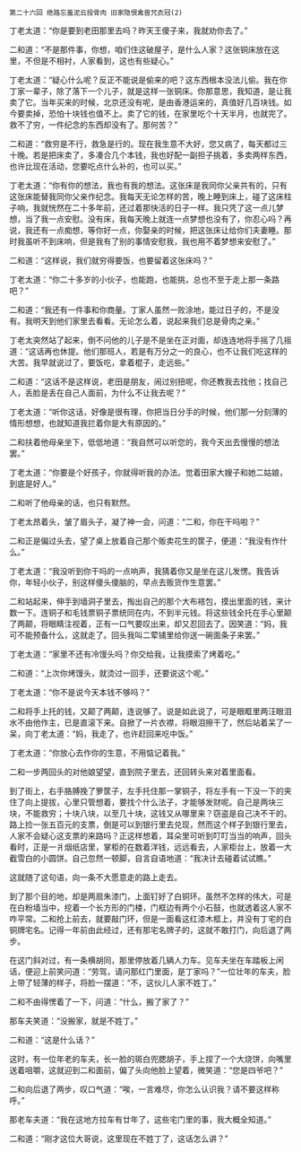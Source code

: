     第二十六回 绝路忘羞泥云投骨肉 旧家隐恨禽兽咒衣冠(2) 

   丁老太道：“你是要到老田那里去吗？昨天王傻子来，我就劝你去了。”

   二和道：“不是那件事，你想，咱们住这破屋子，是什么人家？这张铜床放在这里，不但是不相衬，人家看到，这也有些疑心。”

   丁老太道：“疑心什么呢？反正不能说是偷来的吧？这东西根本没法儿偷。我在你丁家一辈子，除了落下一个儿子，就是这样一张铜床。你那意思，我知道，是让我卖了它。当年买来的时候，北京还没有呢，是由香港运来的，真值好几百块钱。如今要卖掉，恐怕十块钱也值不上。卖了它的钱，在家里吃个十天半月，也就完了。救不了穷，一件纪念的东西却没有了。那何苦？”

   二和道：“救穷是不行，救急是行的。现在我生意不大好，您又病了，每天都过三十晚。若是把床卖了，多凑合几个本钱，我也好配一副担子挑着，多卖两样东西，也许比现在活动，您要吃点什么补的，也可以买。”

   丁老太道：“你有你的想法，我也有我的想法。这张床是我同你父亲共有的，只有这张床能替我同你父亲作纪念。我每天无论怎样的苦，晚上睡到床上，碰了这床柱子响，我就恍然在二十多年前，还过着那快活的日子一样。我只凭了这一点儿梦想，当了我一点安慰。没有床，我每天晚上就连一点梦想也没有了，你忍心吗？再说，我还有一点痴想，等你好一点，你娶亲的时候，把这张床让给你们夫妻睡。那时我虽听不到床响，但是我有了别的事情安慰我，我也用不着梦想来安慰了。”

   二和道：“这样说，我们就穷得要饭，也要留着这张床吗？”

   丁老太道：“你二十多岁的小伙子，也能跑，也能挑，总也不至于走上那一条路吧？”

   二和道：“我还有一件事和你商量。丁家人虽然一败涂地，能过日子的，不是没有。我明天到他们家里去看看。无论怎么着，说起来我们总是骨肉之亲。”

   丁老太突然站了起来，倒不问他的儿子是不是坐在正对面，却连连地将手摇了几摇道：“这话再也休提。他们那班人，若是有万分之一的良心，也不让我们吃这样的大苦。我早就说过了，要饭吃，拿着棍子，走远些。”

   二和道：“这话不是这样说，老田是朋友，闹过别扭呢，你还教我去找他；找自己人，丢脸是丢在自己人面前，为什么不让我去呢？”

   丁老太道：“听你这话，好像是很有理，你把当日分手的时候，他们那一分刻薄的情形想想，也就知道我拦着你是大有原因的。”

   二和扶着他母亲坐下，低低地道：“我自然可以听您的，我今天出去慢慢的想法罢。”

   丁老太道：“你要是个好孩子，你就得听我的办法。觉着田家大嫂子和她二姑娘，到底是好人。”

   二和听了他母亲的话，也只有默然。

   丁老太昂着头，皱了眉头子，凝了神一会，问道：“二和，你在干吗啦？”

   二和正是偏过头去，望了桌上放着自己那个贩卖花生的筐子，便道：“我没有作什么。”

   丁老太道：“我没听到你干吗的一点响声，我猜着你又是坐在这儿发愣。我告诉你，年轻小伙子，别这样傻头傻脑的，早点去贩货作生意罢。”

   二和站起来，伸手到墙洞子里去，掏出自己的那个大布褡包，摸出里面的钱，来计数一下。连铜子和毛钱票铜子票统同在内，不到半元钱。将这些钱全托在手心里颠了两颠，将眼睛注视着，正有一口气要叹出来，却又忍回去了。因笑道：“妈，我可不能预备什么，这就走了。回头我叫二荤铺里给你送一碗面条子来罢。”

   丁老太道：“家里不还有冷馒头吗？你交给我，让我摸索了烤着吃。”

   二和道：“上次你烤馒头，就烫过一回手，还要说这个呢。”

   丁老太道：“你不是说今天本钱不够吗？”

   二和将手上托的钱，又颠了两颠，连说够了。说是如此说了，可是眼眶里两汪眼泪水不由他作主，已是直滚下来。自掀了一片衣襟，将眼泪擦干了，然后站着呆了一呆，向丁老太道：“妈，我走了，也许赶回来吃中饭。”

   丁老太道：“你放心去作你的生意，不用惦记着我。”

   二和一步两回头的对他娘望望，直到院子里去，还回转头来对着里面看。

   到了街上，右手胳膊挽了箩筐子，左手托住那一掌铜子，将左手有一下没一下的夹住了向上提拔，心里只管想着，要找个什么法子，才能够发财呢。自己是两块三块，不能救穷；十块八块，以至几十块，这钱又从哪里来？窃盗是自己决不干的。路上捡一张五百元的支票，倒是可以到银行里去兑现，然而这个样子到银行里去，人家不会疑心这支票的来路吗？正这样想着，耳朵里可听到叮叮当当的响声，回头看时，正是一爿烟纸店里，掌柜的在数着洋钱，远远看去，人家柜台上，放着一大截雪白的小圆饼。自己忽然一顿脚，自言自语地道：“我决计去碰着试试瞧。”

   这就随了这句语，向一条不大愿意走的路上走去。

   到了那个目的地，却是两扇朱漆门，上面钉好了白铜环。虽然不怎样的伟大，可是在白粉墙当中，挖着一个长方形的门楼，门框边有两个小石鼓，也就透着这人家不咋平常。二和抢上前去，就要敲门环，但是一面看这红漆木框上，并没有丁宅的白铜牌宅名。记得一年前由此经过，还有那宅名牌子的，这就不敢打门，向后退了两步。

   在这门斜对过，有一条横胡同，那里停放着几辆人力车。见车夫坐在车踏板上闲话，便迎上前笑问道：“劳驾，请问那红门里面，是丁家吗？”一位壮年的车夫，脸上带了轻薄的样子，将脸一摆道：“不，这伙儿人家不姓丁。”

   二和不由得愣着了一下，问道：“什么，搬了家了？”

   那车夫笑道：“没搬家，就是不姓丁。”

   二和道：“这是什么话？”

   这时，有一位年老的车夫，长一脸的斑白兜腮胡子，手上捏了一个大烧饼，向嘴里送着咀嚼，这就迎到二和面前，偏了头向他脸上望着，微笑道：“您是四爷吧？”

   二和向后退了两步，叹口气道：“唉，一言难尽，你怎么认识我？请不要这样称呼。”

   那老车夫道：“我在这地方拉车有廿年了，这些宅门里的事，我大概全知道。”

   二和道：“刚才这位大哥说，这里现在不姓丁了，这话怎么讲？”

